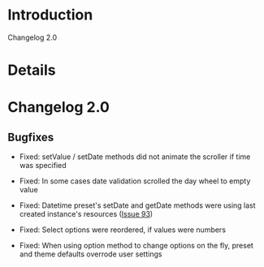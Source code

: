 # Introduction #

Changelog 2.0

# Details #

# Changelog 2.0 #

## Bugfixes ##

  * Fixed: setValue / setDate methods did not animate the scroller if time was specified

  * Fixed: In some cases date validation scrolled the day wheel to empty value

  * Fixed: Datetime preset's setDate and getDate methods were using last created instance's resources ([Issue 93](https://code.google.com/p/mobiscroll/issues/detail?id=93))

  * Fixed: Select options were reordered, if values were numbers

  * Fixed: When using option method to change options on the fly, preset and theme defaults overrode user settings